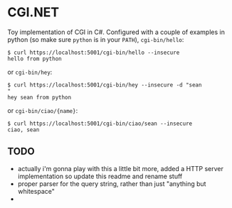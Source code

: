 # CGI.NET

Toy implementation of CGI in C#. Configured with a couple of examples in python (so make sure `python` is in your `PATH`), `cgi-bin/hello`:

    $ curl https://localhost:5001/cgi-bin/hello --insecure
    hello from python

or `cgi-bin/hey`:

    $ curl https://localhost:5001/cgi-bin/hey --insecure -d "sean
    "
    hey sean from python

or `cgi-bin/ciao/{name}`:

    $ curl https://localhost:5001/cgi-bin/ciao/sean --insecure
    ciao, sean


## TODO

- actually i'm gonna play with this a little bit more, added a HTTP server implementation so update this readme and rename stuff
- proper parser for the query string, rather than just "anything but whitespace"
-